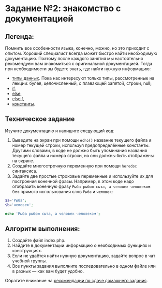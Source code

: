 # Задание №2: знакомство с документацией

## Легенда:
Помнить все особенности языка, конечно, можно, но это приходит с опытом. 
Хороший специалист всегда может быстро найти необходимую документацию. 
Поэтому после каждого занятия мы настоятельно рекомендуем вам знакомиться с оригинальной документацией. Тогда при необходимости вы будете знать, где найти нужную информацию: 
* [типы данных](https://www.php.net/manual/ru/language.types.php). Пока нас интересуют только типы, рассмотренные на лекции: булев, целочисленный, с плавающей запятой, строки, null;
* [if](https://www.php.net/manual/ru/control-structures.if.php),
* [else](https://www.php.net/manual/ru/control-structures.else.php),
* [elseif](https://www.php.net/manual/ru/control-structures.elseif.php),
* [константы](https://www.php.net/manual/ru/language.constants.php).

## Техническое задание
Изучите документацию и напишите следующий код:
1. Выведите на экран при помощи `echo()` название текущего файла и номер текущей строки, используя предопределённые константы.
Другими словами, в коде не должно быть упоминания названия текущего файла и номера строки, но они должны быть отображены на экране.  
1. Создайте многострочную переменную при помощи `heredoc` синтаксиса. 
1. Задайте две простые строковые переменные и используйте их для построения конечной фразы.
Например, в этом коде надо отобразить конечную фразу `Рыба рыбою сыта, а человек человеком` без прямого использования слов `Рыба` и `человек`:
```php
$a='Рыба';
$b='человек';

echo 'Рыба рыбою сыта, а человек человеком';
```

## Алгоритм выполнения:
1. Создайте файл index.php.
1. Найдите в документации информацию о необходимых функциях и конструкциях. 
1. Если не удаётся найти нужную документацию, задайте вопрос в чат учебной группы.
1. Все пункты задания выполните последовательно в одном файле или в разных — как вам будет удобно. 


Обратите внимание на [рекомендации по сдаче домашнего задания](../homework.md).
